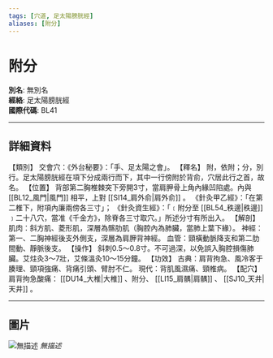 ```yaml
---
tags: [穴道, 足太陽膀胱經]
aliases: [附分]
---
```


# 附分

**別名**: 無別名  
**經絡**: 足太陽膀胱經  
**國際代碼**: BL41  

---

## 詳細資料
【類別】
交會穴：《外台秘要》：「手、足太陽之會」。
【釋名】
附，依附；分，別行。足太陽膀胱經在項下分成兩行而下，其中一行傍附於背俞，穴居此行之首，故名。
【位置】
背部第二胸椎棘突下旁開3寸，當肩胛骨上角內緣凹陷處。內與 [[BL12_風門|風門]] 相平，上對 [[SI14_肩外俞|肩外俞]] 。
《針灸甲乙經》：「在第二椎下，附項內廉兩傍各三寸」；
《針灸資生經》：「﹝附分至 [[BL54_秩邊|秩邊]] ﹞二十八穴，當准《千金方》，除脊各三寸取穴。」所述分寸有所出入。
【解剖】
肌肉：斜方肌、菱形肌，深層為髂肋肌（胸腔內為肺臟，當肺上葉下緣）。
神經：第一、二胸神經後支外側支，深層為肩胛背神經。
血管：頸橫動脈降支和第二肋間動、靜脈後支。
【操作】
斜刺0.5～0.8寸。不可過深，以免誤入胸腔損傷肺臟。艾炷灸3～7壯，艾條溫灸10～15分鐘。
【功效】
古典：肩背拘急、風冷客于腠理、頸項強痛、背痛引頭、臂肘不仁。
現代：背肌風濕痛、頸椎病。
【配穴】
肩背拘急酸痛： [[DU14_大椎|大椎]] 、附分、 [[LI15_肩髃|肩髃]] 、 [[SJ10_天井|天井]] 。

---

## 圖片
![無描述](https://yibian.hopto.org/pic/shu16/255.gif)
_無描述_

